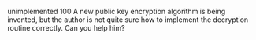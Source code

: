unimplemented
100
A new public key encryption algorithm is being invented, but the author is not quite sure how to implement the decryption routine correctly. Can you help him?
